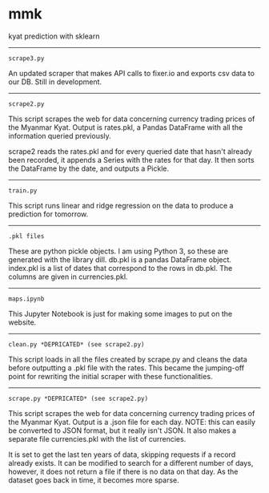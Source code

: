 # mmk
kyat prediction with sklearn

------------------------------------------------
    scrape3.py
An updated scraper that makes API calls to 
fixer.io and exports csv data to our DB.
Still in development.

------------------------------------------------

    scrape2.py
This script scrapes the web for data
concerning currency trading prices 
of the Myanmar Kyat.  Output is rates.pkl,
a Pandas DataFrame with all the information
queried previously.

scrape2 reads the rates.pkl and for every
queried date that hasn't already been 
recorded, it appends a Series with the 
rates for that day.  It then sorts the
DataFrame by the date, and outputs a 
Pickle.

-------------------------------------------------

    train.py
This script runs linear and ridge regression on
the data to produce a prediction for tomorrow.

-------------------------------------------------

    .pkl files
These are python pickle objects.  I
am using Python 3, so these are generated
with the library dill.  db.pkl is a 
pandas DataFrame object.  index.pkl is
a list of dates that correspond to the
rows in db.pkl.  The columns are given
in currencies.pkl.

-------------------------------------------------

    maps.ipynb
This Jupyter Notebook is just for making some
images to put on the website.

-------------------------------------------------

    clean.py *DEPRICATED* (see scrape2.py)
This script loads in all the files created by
scrape.py and cleans the data before outputting
a .pkl file with the rates.  This became the 
jumping-off point for rewriting the initial
scraper with these functionalities.

-------------------------------------------------

	scrape.py *DEPRICATED* (see scrape2.py)
This script scrapes the web for data concerning 
currency trading prices of the Myanmar Kyat.
Output is a .json file for each day.  NOTE: this
can easily be converted to JSON format, but it 
really isn't JSON.  It also makes a separate file
currencies.pkl with the list of currencies.

It is set to get the last ten years
of data, skipping requests if a record 
already exists.  It can be modified to
search for a different number of days,
however, it does not return a file if
there is no data on that day.  As
the dataset goes back in time, it 
becomes more sparse.



